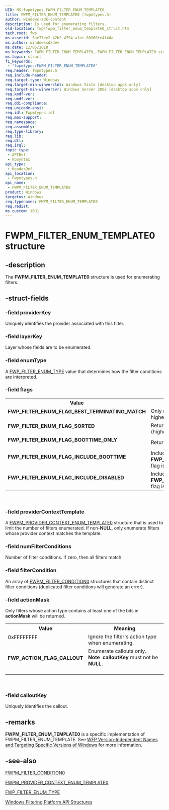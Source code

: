 ```yaml
---
UID: NS:fwpmtypes.FWPM_FILTER_ENUM_TEMPLATE0_
title: FWPM_FILTER_ENUM_TEMPLATE0 (fwpmtypes.h)
author: windows-sdk-content
description: Is used for enumerating filters.
old-location: fwp\fwpm_filter_enum_template0_struct.htm
tech.root: fwp
ms.assetid: 5ae77ee2-42b2-4794-afec-80360fe4f4da
ms.author: windowssdkdev
ms.date: 12/05/2018
ms.keywords: FWPM_FILTER_ENUM_TEMPLATE0, FWPM_FILTER_ENUM_TEMPLATE0 structure [Filtering], FWP_ACTION_FLAG_CALLOUT, FWP_FILTER_ENUM_FLAG_BEST_TERMINATING_MATCH, FWP_FILTER_ENUM_FLAG_BOOTTIME_ONLY, FWP_FILTER_ENUM_FLAG_INCLUDE_BOOTTIME, FWP_FILTER_ENUM_FLAG_INCLUDE_DISABLED, FWP_FILTER_ENUM_FLAG_SORTED, fwp.fwpm_filter_enum_template0_struct, fwpmtypes/FWPM_FILTER_ENUM_TEMPLATE0
ms.topic: struct
f1_keywords: 
 - "fwpmtypes/FWPM_FILTER_ENUM_TEMPLATE0"
req.header: fwpmtypes.h
req.include-header: 
req.target-type: Windows
req.target-min-winverclnt: Windows Vista [desktop apps only]
req.target-min-winversvr: Windows Server 2008 [desktop apps only]
req.kmdf-ver: 
req.umdf-ver: 
req.ddi-compliance: 
req.unicode-ansi: 
req.idl: Fwpmtypes.idl
req.max-support: 
req.namespace: 
req.assembly: 
req.type-library: 
req.lib: 
req.dll: 
req.irql: 
topic_type:
 - APIRef
 - kbSyntax
api_type:
 - HeaderDef
api_location:
 - Fwpmtypes.h
api_name:
 - FWPM_FILTER_ENUM_TEMPLATE0
product: Windows
targetos: Windows
req.typenames: FWPM_FILTER_ENUM_TEMPLATE0
req.redist: 
ms.custom: 19H1
---
```


# FWPM_FILTER_ENUM_TEMPLATE0 structure


## -description


The <b>FWPM_FILTER_ENUM_TEMPLATE0</b> structure is used for enumerating filters.


## -struct-fields




### -field providerKey

Uniquely identifies the provider associated with this filter.


### -field layerKey

Layer whose fields are to be enumerated.


### -field enumType

A <a href="https://docs.microsoft.com/windows/desktop/api/fwptypes/ne-fwptypes-fwp_filter_enum_type_">FWP_FILTER_ENUM_TYPE</a> value that determines how the filter conditions are interpreted. 


### -field flags

<table>
<tr>
<th>Value</th>
<th>Meaning</th>
</tr>
<tr>
<td width="40%"><a id="FWP_FILTER_ENUM_FLAG_BEST_TERMINATING_MATCH_"></a><a id="fwp_filter_enum_flag_best_terminating_match_"></a><dl>
<dt><b>FWP_FILTER_ENUM_FLAG_BEST_TERMINATING_MATCH </b></dt>
</dl>
</td>
<td width="60%">
Only return the terminating filter with the highest weight.

</td>
</tr>
<tr>
<td width="40%"><a id="FWP_FILTER_ENUM_FLAG_SORTED"></a><a id="fwp_filter_enum_flag_sorted"></a><dl>
<dt><b>FWP_FILTER_ENUM_FLAG_SORTED</b></dt>
</dl>
</td>
<td width="60%">
Return all matching filters sorted by weight (highest to lowest).

</td>
</tr>
<tr>
<td width="40%"><a id="FWP_FILTER_ENUM_FLAG_BOOTTIME_ONLY"></a><a id="fwp_filter_enum_flag_boottime_only"></a><dl>
<dt><b>FWP_FILTER_ENUM_FLAG_BOOTTIME_ONLY</b></dt>
</dl>
</td>
<td width="60%">
Return only boot-time filters.

</td>
</tr>
<tr>
<td width="40%"><a id="FWP_FILTER_ENUM_FLAG_INCLUDE_BOOTTIME"></a><a id="fwp_filter_enum_flag_include_boottime"></a><dl>
<dt><b>FWP_FILTER_ENUM_FLAG_INCLUDE_BOOTTIME</b></dt>
</dl>
</td>
<td width="60%">
Include boot-time filters; ignored if the <b>FWP_FILTER_ENUM_FLAG_BOOTTIME_ONLY</b> flag is set.

</td>
</tr>
<tr>
<td width="40%"><a id="FWP_FILTER_ENUM_FLAG_INCLUDE_DISABLED"></a><a id="fwp_filter_enum_flag_include_disabled"></a><dl>
<dt><b>FWP_FILTER_ENUM_FLAG_INCLUDE_DISABLED</b></dt>
</dl>
</td>
<td width="60%">
Include disabled filters; ignored if the <b>FWP_FILTER_ENUM_FLAG_BOOTTIME_ONLY</b> flag is set.

</td>
</tr>
</table>
 


### -field providerContextTemplate

A <a href="https://docs.microsoft.com/windows/desktop/api/fwpmtypes/ns-fwpmtypes-fwpm_provider_context_enum_template0_">FWPM_PROVIDER_CONTEXT_ENUM_TEMPLATE0</a> structure that is used to limit the number of filters enumerated. If non-<b>NULL</b>, only enumerate filters whose provider context matches the
   template. 


### -field numFilterConditions

Number of filter conditions. If zero, then all filters match.


### -field filterCondition

An array of <a href="https://docs.microsoft.com/windows/desktop/api/fwpmtypes/ns-fwpmtypes-fwpm_filter_condition0_">FWPM_FILTER_CONDITION0</a> structures that contain distinct filter conditions (duplicated filter conditions will generate an error). 


### -field actionMask

Only filters whose action type contains at least one of the bits in
   <b>actionMask</b> will be returned.

<table>
<tr>
<th>Value</th>
<th>Meaning</th>
</tr>
<tr>
<td width="40%">
<dl>
<dt>0xFFFFFFFF</dt>
</dl>
</td>
<td width="60%">
Ignore the filter's action type when
   enumerating.

</td>
</tr>
<tr>
<td width="40%"><a id="FWP_ACTION_FLAG_CALLOUT"></a><a id="fwp_action_flag_callout"></a><dl>
<dt><b>FWP_ACTION_FLAG_CALLOUT</b></dt>
</dl>
</td>
<td width="60%">
Enumerate callouts only.

<div class="alert"><b>Note</b>  <b>calloutKey</b> must not be <b>NULL</b>.</div>
<div> </div>
</td>
</tr>
</table>
 


### -field calloutKey

Uniquely identifies the callout.


## -remarks



<b>FWPM_FILTER_ENUM_TEMPLATE0</b> is a specific implementation of FWPM_FILTER_ENUM_TEMPLATE. See <a href="https://docs.microsoft.com/windows/desktop/FWP/wfp-version-independent-names-and-targeting-specific-versions-of-windows">WFP Version-Independent Names and Targeting Specific Versions of Windows</a>  for more information.




## -see-also




<a href="https://docs.microsoft.com/windows/desktop/api/fwpmtypes/ns-fwpmtypes-fwpm_filter_condition0_">FWPM_FILTER_CONDITION0</a>



<a href="https://docs.microsoft.com/windows/desktop/api/fwpmtypes/ns-fwpmtypes-fwpm_provider_context_enum_template0_">FWPM_PROVIDER_CONTEXT_ENUM_TEMPLATE0</a>



<a href="https://docs.microsoft.com/windows/desktop/api/fwptypes/ne-fwptypes-fwp_filter_enum_type_">FWP_FILTER_ENUM_TYPE</a>



<a href="https://docs.microsoft.com/windows/desktop/FWP/fwp-structs">Windows Filtering Platform  API Structures</a>
 

 

